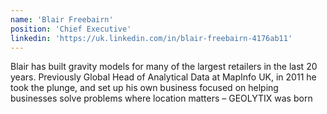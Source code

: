 ```yaml
---
name: 'Blair Freebairn'
position: 'Chief Executive'
linkedin: 'https://uk.linkedin.com/in/blair-freebairn-4176ab11'
---
```


Blair has built gravity models for many of the largest retailers in the last 20 years. Previously Global Head of Analytical Data at MapInfo UK, in 2011 he took the plunge, and set up his own business focused on helping businesses solve problems where location matters – GEOLYTIX was born
